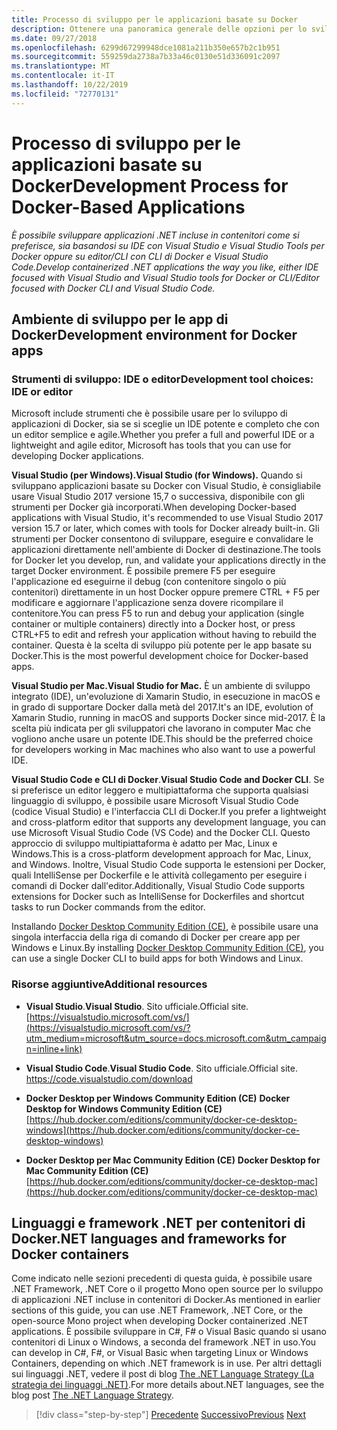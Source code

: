 ```yaml
---
title: Processo di sviluppo per le applicazioni basate su Docker
description: Ottenere una panoramica generale delle opzioni per lo sviluppo di applicazioni basate su Docker. Uso a scelta di Visual Studio per Windows, Visual Studio per Mac o Visual Studio Code per il supporto multipiattaforma (Windows, Mac e Linux).
ms.date: 09/27/2018
ms.openlocfilehash: 6299d67299948dce1081a211b350e657b2c1b951
ms.sourcegitcommit: 559259da2738a7b33a46c0130e51d336091c2097
ms.translationtype: MT
ms.contentlocale: it-IT
ms.lasthandoff: 10/22/2019
ms.locfileid: "72770131"
---
```

# <a name="development-process-for-docker-based-applications"></a><span data-ttu-id="13770-104">Processo di sviluppo per le applicazioni basate su Docker</span><span class="sxs-lookup"><span data-stu-id="13770-104">Development Process for Docker-Based Applications</span></span>

<span data-ttu-id="13770-105">*È possibile sviluppare applicazioni .NET incluse in contenitori come si preferisce, sia basandosi su IDE con Visual Studio e Visual Studio Tools per Docker oppure su editor/CLI con CLI di Docker e Visual Studio Code.*</span><span class="sxs-lookup"><span data-stu-id="13770-105">*Develop containerized .NET applications the way you like, either IDE focused with Visual Studio and Visual Studio tools for Docker or CLI/Editor focused with Docker CLI and Visual Studio Code.*</span></span>

## <a name="development-environment-for-docker-apps"></a><span data-ttu-id="13770-106">Ambiente di sviluppo per le app di Docker</span><span class="sxs-lookup"><span data-stu-id="13770-106">Development environment for Docker apps</span></span>

### <a name="development-tool-choices-ide-or-editor"></a><span data-ttu-id="13770-107">Strumenti di sviluppo: IDE o editor</span><span class="sxs-lookup"><span data-stu-id="13770-107">Development tool choices: IDE or editor</span></span>

<span data-ttu-id="13770-108">Microsoft include strumenti che è possibile usare per lo sviluppo di applicazioni di Docker, sia se si sceglie un IDE potente e completo che con un editor semplice e agile.</span><span class="sxs-lookup"><span data-stu-id="13770-108">Whether you prefer a full and powerful IDE or a lightweight and agile editor, Microsoft has tools that you can use for developing Docker applications.</span></span>

<span data-ttu-id="13770-109">**Visual Studio (per Windows).**</span><span class="sxs-lookup"><span data-stu-id="13770-109">**Visual Studio (for Windows).**</span></span> <span data-ttu-id="13770-110">Quando si sviluppano applicazioni basate su Docker con Visual Studio, è consigliabile usare Visual Studio 2017 versione 15,7 o successiva, disponibile con gli strumenti per Docker già incorporati.</span><span class="sxs-lookup"><span data-stu-id="13770-110">When developing Docker-based applications with Visual Studio, it's recommended to use Visual Studio 2017 version 15.7 or later, which comes with tools for Docker already built-in.</span></span> <span data-ttu-id="13770-111">Gli strumenti per Docker consentono di sviluppare, eseguire e convalidare le applicazioni direttamente nell'ambiente di Docker di destinazione.</span><span class="sxs-lookup"><span data-stu-id="13770-111">The tools for Docker let you develop, run, and validate your applications directly in the target Docker environment.</span></span> <span data-ttu-id="13770-112">È possibile premere F5 per eseguire l'applicazione ed eseguirne il debug (con contenitore singolo o più contenitori) direttamente in un host Docker oppure premere CTRL + F5 per modificare e aggiornare l'applicazione senza dovere ricompilare il contenitore.</span><span class="sxs-lookup"><span data-stu-id="13770-112">You can press F5 to run and debug your application (single container or multiple containers) directly into a Docker host, or press CTRL+F5 to edit and refresh your application without having to rebuild the container.</span></span> <span data-ttu-id="13770-113">Questa è la scelta di sviluppo più potente per le app basate su Docker.</span><span class="sxs-lookup"><span data-stu-id="13770-113">This is the most powerful development choice for Docker-based apps.</span></span>

<span data-ttu-id="13770-114">**Visual Studio per Mac.**</span><span class="sxs-lookup"><span data-stu-id="13770-114">**Visual Studio for Mac.**</span></span> <span data-ttu-id="13770-115">È un ambiente di sviluppo integrato (IDE), un'evoluzione di Xamarin Studio, in esecuzione in macOS e in grado di supportare Docker dalla metà del 2017.</span><span class="sxs-lookup"><span data-stu-id="13770-115">It's an IDE, evolution of Xamarin Studio, running in macOS and supports Docker since mid-2017.</span></span> <span data-ttu-id="13770-116">È la scelta più indicata per gli sviluppatori che lavorano in computer Mac che vogliono anche usare un potente IDE.</span><span class="sxs-lookup"><span data-stu-id="13770-116">This should be the preferred choice for developers working in Mac machines who also want to use a powerful IDE.</span></span>

<span data-ttu-id="13770-117">**Visual Studio Code e CLI di Docker**.</span><span class="sxs-lookup"><span data-stu-id="13770-117">**Visual Studio Code and Docker CLI**.</span></span> <span data-ttu-id="13770-118">Se si preferisce un editor leggero e multipiattaforma che supporta qualsiasi linguaggio di sviluppo, è possibile usare Microsoft Visual Studio Code (codice Visual Studio) e l'interfaccia CLI di Docker.</span><span class="sxs-lookup"><span data-stu-id="13770-118">If you prefer a lightweight and cross-platform editor that supports any development language, you can use Microsoft Visual Studio Code (VS Code) and the Docker CLI.</span></span> <span data-ttu-id="13770-119">Questo approccio di sviluppo multipiattaforma è adatto per Mac, Linux e Windows.</span><span class="sxs-lookup"><span data-stu-id="13770-119">This is a cross-platform development approach for Mac, Linux, and Windows.</span></span> <span data-ttu-id="13770-120">Inoltre, Visual Studio Code supporta le estensioni per Docker, quali IntelliSense per Dockerfile e le attività collegamento per eseguire i comandi di Docker dall'editor.</span><span class="sxs-lookup"><span data-stu-id="13770-120">Additionally, Visual Studio Code supports extensions for Docker such as IntelliSense for Dockerfiles and shortcut tasks to run Docker commands from the editor.</span></span>

<span data-ttu-id="13770-121">Installando [Docker Desktop Community Edition (CE)](https://hub.docker.com/search/?type=edition&offering=community), è possibile usare una singola interfaccia della riga di comando di Docker per creare app per Windows e Linux.</span><span class="sxs-lookup"><span data-stu-id="13770-121">By installing [Docker Desktop Community Edition (CE)](https://hub.docker.com/search/?type=edition&offering=community), you can use a single Docker CLI to build apps for both Windows and Linux.</span></span>

### <a name="additional-resources"></a><span data-ttu-id="13770-122">Risorse aggiuntive</span><span class="sxs-lookup"><span data-stu-id="13770-122">Additional resources</span></span>

- <span data-ttu-id="13770-123">**Visual Studio**.</span><span class="sxs-lookup"><span data-stu-id="13770-123">**Visual Studio**.</span></span> <span data-ttu-id="13770-124">Sito ufficiale.</span><span class="sxs-lookup"><span data-stu-id="13770-124">Official site.</span></span> \
  [https://visualstudio.microsoft.com/vs/](https://visualstudio.microsoft.com/vs/?utm_medium=microsoft&utm_source=docs.microsoft.com&utm_campaign=inline+link)

- <span data-ttu-id="13770-125">**Visual Studio Code**.</span><span class="sxs-lookup"><span data-stu-id="13770-125">**Visual Studio Code**.</span></span> <span data-ttu-id="13770-126">Sito ufficiale.</span><span class="sxs-lookup"><span data-stu-id="13770-126">Official site.</span></span> \
  <https://code.visualstudio.com/download>

- <span data-ttu-id="13770-127">**Docker Desktop per Windows Community Edition (CE)**  </span><span class="sxs-lookup"><span data-stu-id="13770-127">**Docker Desktop for Windows Community Edition (CE)** </span></span>\
  [https://hub.docker.com/editions/community/docker-ce-desktop-windows](https://hub.docker.com/editions/community/docker-ce-desktop-windows)

- <span data-ttu-id="13770-128">**Docker Desktop per Mac Community Edition (CE)**  </span><span class="sxs-lookup"><span data-stu-id="13770-128">**Docker Desktop for Mac Community Edition (CE)** </span></span>\
  [https://hub.docker.com/editions/community/docker-ce-desktop-mac](https://hub.docker.com/editions/community/docker-ce-desktop-mac)

## <a name="net-languages-and-frameworks-for-docker-containers"></a><span data-ttu-id="13770-129">Linguaggi e framework .NET per contenitori di Docker</span><span class="sxs-lookup"><span data-stu-id="13770-129">.NET languages and frameworks for Docker containers</span></span>

<span data-ttu-id="13770-130">Come indicato nelle sezioni precedenti di questa guida, è possibile usare .NET Framework, .NET Core o il progetto Mono open source per lo sviluppo di applicazioni .NET incluse in contenitori di Docker.</span><span class="sxs-lookup"><span data-stu-id="13770-130">As mentioned in earlier sections of this guide, you can use .NET Framework, .NET Core, or the open-source Mono project when developing Docker containerized .NET applications.</span></span> <span data-ttu-id="13770-131">È possibile sviluppare in C\#, F\# o Visual Basic quando si usano contenitori di Linux o Windows, a seconda del framework .NET in uso.</span><span class="sxs-lookup"><span data-stu-id="13770-131">You can develop in C\#, F\#, or Visual Basic when targeting Linux or Windows Containers, depending on which .NET framework is in use.</span></span> <span data-ttu-id="13770-132">Per altri dettagli sui linguaggi .NET, vedere il post di blog [The .NET Language Strategy (La strategia dei linguaggi .NET)](https://devblogs.microsoft.com/dotnet/the-net-language-strategy/).</span><span class="sxs-lookup"><span data-stu-id="13770-132">For more details about.NET languages, see the blog post [The .NET Language Strategy](https://devblogs.microsoft.com/dotnet/the-net-language-strategy/).</span></span>

>[!div class="step-by-step"]
><span data-ttu-id="13770-133">[Precedente](../architect-microservice-container-applications/scalable-available-multi-container-microservice-applications.md)
>[Successivo](docker-app-development-workflow.md)</span><span class="sxs-lookup"><span data-stu-id="13770-133">[Previous](../architect-microservice-container-applications/scalable-available-multi-container-microservice-applications.md)
[Next](docker-app-development-workflow.md)</span></span>
